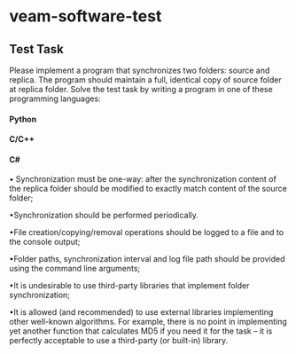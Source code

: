# veam-software-test
## Test Task

Please implement a program that synchronizes two folders: source and replica. The
program should maintain a full, identical copy of source folder at replica folder.
Solve the test task by writing a program in one of these programming languages:

#### Python
#### C/C++
#### C#

• Synchronization must be one-way: after the synchronization content of the
replica folder should be modified to exactly match content of the source
folder;

•Synchronization should be performed periodically.

•File creation/copying/removal operations should be logged to a file and to the
console output;

•Folder paths, synchronization interval and log file path should be provided
using the command line arguments;

•It is undesirable to use third-party libraries that implement folder
synchronization;

•It is allowed (and recommended) to use external libraries implementing other
well-known algorithms. For example, there is no point in implementing yet
another function that calculates MD5 if you need it for the task – it is
perfectly acceptable to use a third-party (or built-in) library.
